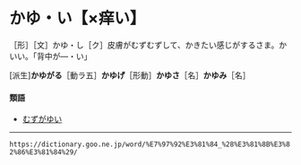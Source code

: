 # かゆ・い【×痒い】

［形］［文］かゆ・し［ク］皮膚がむずむずして、かきたい感じがするさま。かいい。「背中が―・い」

\[派生\]**かゆがる**［動ラ五］**かゆげ**［形動］**かゆさ**［名］**かゆみ**［名］

#### 類語

-   [むずがゆい](https://dictionary.goo.ne.jp/word/%E3%82%80%E3%81%9A%E7%97%92%E3%81%84/#jn-215366)

---
`https://dictionary.goo.ne.jp/word/%E7%97%92%E3%81%84_%28%E3%81%8B%E3%82%86%E3%81%84%29/`